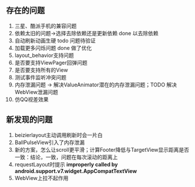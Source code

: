 ## 存在的问题
1. 三星、酷派手机的兼容问题
2. 依赖太旧的问题->选择去除依赖还是更新依赖  done 以去除依赖
3. 自动刷新动画生硬  todo 问题待验证
4. 加载更多闪烁问题 done 做了优化
5. layout_behavior支持问题
6. 是否要支持ViewPager回弹问题
7. 是否要支持所有的View
8. 测试事件监听冲突问题
9. 内存泄漏问题  -> 解决ValueAnimator潜在的内存泄漏问题；TODO 解决WebView泄漏问题
10. 仿QQ视差效果

## 新发现的问题
1. beizierlayout主动调用刷新时会一片白
2. BallPulseView引入了内存泄漏
3. 新的方案，怎么让scroll更平滑；计算Footer降低与TargetView显示距离是否一致：结论，一致，问题在每次滚动的距离上
4. requestLayout时提示 **improperly called by android.support.v7.widget.AppCompatTextView**
5. WebView上拉不起作用

